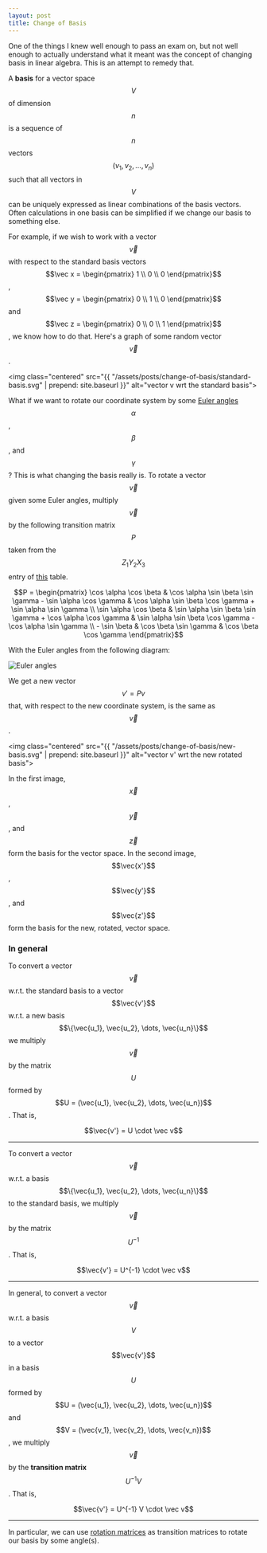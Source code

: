 ```yaml
---
layout: post
title: Change of Basis
---
```


<!-- Custom styles for the images -->
<link rel="stylesheet" href="{{ "/assets/styles/images.css" | prepend: site.baseurl }}">

One of the things I knew well enough to pass an exam on, but not well enough to actually understand what it meant was the concept of changing basis in linear algebra. This is an attempt to remedy that.

A **basis** for a vector space $$V$$ of dimension $$n$$ is a sequence of $$n$$ vectors $$(v_1, v_2, \dots, v_n)$$ such that all vectors in $$V$$ can be uniquely expressed as linear combinations of the basis vectors. Often calculations in one basis can be simplified if we change our basis to something else.

For example, if we wish to work with a vector $$\vec v$$ with respect to the standard basis vectors $$\vec x = \begin{pmatrix} 1 \\ 0 \\ 0 \end{pmatrix}$$, $$\vec y = \begin{pmatrix} 0 \\ 1 \\ 0 \end{pmatrix}$$ and $$\vec z = \begin{pmatrix} 0 \\ 0 \\ 1 \end{pmatrix}$$, we know how to do that. Here's a graph of some random vector $$\vec v$$.

<img class="centered" src="{{ "/assets/posts/change-of-basis/standard-basis.svg" | prepend: site.baseurl }}" alt="vector v wrt the standard basis">

What if we want to rotate our coordinate system by some [Euler angles](https://en.wikipedia.org/wiki/Euler_angles) $$\alpha$$, $$\beta$$, and $$\gamma$$? This is what changing the basis really is. To rotate a vector $$\vec v$$ given some Euler angles, multiply $$\vec v$$ by the following transition matrix $$P$$ taken from the $$Z_1 Y_2 X_3$$ entry of [this](https://en.wikipedia.org/wiki/Euler_angles#Rotation_matrix) table.

$$P = \begin{pmatrix}
    \cos \alpha \cos \beta & \cos \alpha \sin \beta \sin \gamma - \sin \alpha \cos \gamma & \cos \alpha \sin \beta \cos \gamma + \sin \alpha \sin \gamma \\
    \sin \alpha \cos \beta & \sin \alpha \sin \beta \sin \gamma + \cos \alpha \cos \gamma & \sin \alpha \sin \beta \cos \gamma - \cos \alpha \sin \gamma \\
    - \sin \beta & \cos \beta \sin \gamma & \cos \beta \cos \gamma
\end{pmatrix}$$

With the Euler angles from the following diagram:

<img class="centered" src="https://upload.wikimedia.org/wikipedia/commons/a/a1/Eulerangles.svg" alt="Euler angles">

We get a new vector $$v' = P v$$ that, with respect to the new coordinate system, is the same as $$\vec v$$.

<img class="centered" src="{{ "/assets/posts/change-of-basis/new-basis.svg" | prepend: site.baseurl }}" alt="vector v' wrt the new rotated basis">

In the first image, $$\vec x$$, $$\vec y$$, and $$\vec z$$ form the basis for the vector space. In the second image, $$\vec{x'}$$, $$\vec{y'}$$, and $$\vec{z'}$$ form the basis for the new, rotated, vector space.

### In general

To convert a vector $$\vec v$$ w.r.t. the standard basis to a vector $$\vec{v'}$$ w.r.t. a new basis $$\{\vec{u_1}, \vec{u_2}, \dots, \vec{u_n}\}$$ we multiply $$\vec v$$ by the matrix $$U$$ formed by $$U = (\vec{u_1}, \vec{u_2}, \dots, \vec{u_n})$$. That is,

$$\vec{v'} = U \cdot \vec v$$

---

To convert a vector $$\vec v$$ w.r.t. a basis $$\{\vec{u_1}, \vec{u_2}, \dots, \vec{u_n}\}$$ to the standard basis, we multiply $$\vec v$$ by the matrix $$U^{-1}$$. That is,

$$\vec{v'} = U^{-1} \cdot \vec v$$

---

In general, to convert a vector $$\vec v$$ w.r.t. a basis $$V$$ to a vector $$\vec{v'}$$ in a basis $$U$$ formed by $$U = (\vec{u_1}, \vec{u_2}, \dots, \vec{u_n})$$ and $$V = (\vec{v_1}, \vec{v_2}, \dots, \vec{v_n})$$, we multiply $$\vec v$$ by the **transition matrix** $$U^{-1} V$$. That is,

$$\vec{v'} = U^{-1} V \cdot \vec v$$

---

In particular, we can use [rotation matrices](https://en.wikipedia.org/wiki/Rotation_matrix) as transition matrices to rotate our basis by some angle(s).
